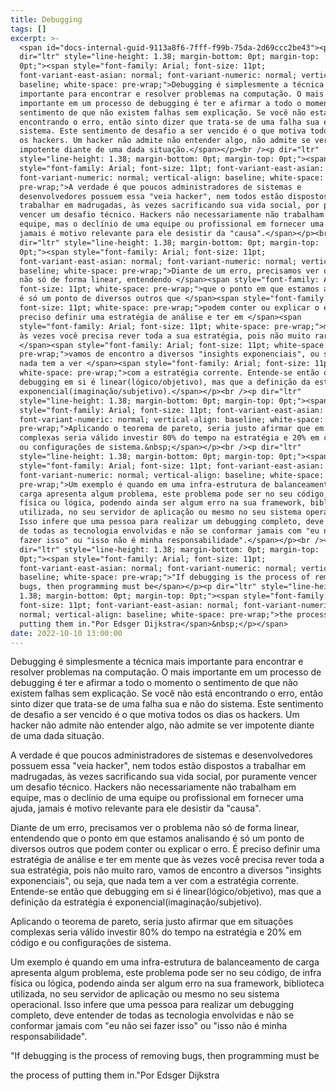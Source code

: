 ```yaml
---
title: Debugging
tags: []
excerpt: >-
  <span id="docs-internal-guid-9113a8f6-7fff-f99b-75da-2d69ccc2be43"><p
  dir="ltr" style="line-height: 1.38; margin-bottom: 0pt; margin-top:
  0pt;"><span style="font-family: Arial; font-size: 11pt;
  font-variant-east-asian: normal; font-variant-numeric: normal; vertical-align:
  baseline; white-space: pre-wrap;">Debugging é simplesmente a técnica mais
  importante para encontrar e resolver problemas na computação. O mais
  importante em um processo de debugging é ter e afirmar a todo o momento o
  sentimento de que não existem falhas sem explicação. Se você não está
  encontrando o erro, então sinto dizer que trata-se de uma falha sua e não do
  sistema. Este sentimento de desafio a ser vencido é o que motiva todos os dias
  os hackers. Um hacker não admite não entender algo, não admite se ver
  impotente diante de uma dada situação.</span></p><br /><p dir="ltr"
  style="line-height: 1.38; margin-bottom: 0pt; margin-top: 0pt;"><span
  style="font-family: Arial; font-size: 11pt; font-variant-east-asian: normal;
  font-variant-numeric: normal; vertical-align: baseline; white-space:
  pre-wrap;">A verdade é que poucos administradores de sistemas e
  desenvolvedores possuem essa "veia hacker", nem todos estão dispostos a
  trabalhar em madrugadas, às vezes sacrificando sua vida social, por puramente
  vencer um desafio técnico. Hackers não necessariamente não trabalham em
  equipe, mas o declínio de uma equipe ou profissional em fornecer uma ajuda,
  jamais é motivo relevante para ele desistir da "causa".</span></p><br /><p
  dir="ltr" style="line-height: 1.38; margin-bottom: 0pt; margin-top:
  0pt;"><span style="font-family: Arial; font-size: 11pt;
  font-variant-east-asian: normal; font-variant-numeric: normal; vertical-align:
  baseline; white-space: pre-wrap;">Diante de um erro, precisamos ver o problema
  não só de forma linear, entendendo </span><span style="font-family: Arial;
  font-size: 11pt; white-space: pre-wrap;">que o ponto em que estamos analisando
  é só um ponto de diversos outros que </span><span style="font-family: Arial;
  font-size: 11pt; white-space: pre-wrap;">podem conter ou explicar o erro. É
  preciso definir uma estratégia de análise e ter em </span><span
  style="font-family: Arial; font-size: 11pt; white-space: pre-wrap;">mente que
  às vezes você precisa rever toda a sua estratégia, pois não muito raro,
  </span><span style="font-family: Arial; font-size: 11pt; white-space:
  pre-wrap;">vamos de encontro a diversos "insights exponenciais", ou seja, que
  nada tem a ver </span><span style="font-family: Arial; font-size: 11pt;
  white-space: pre-wrap;">com a estratégia corrente. Entende-se então que
  debugging em si é linear(lógico/objetivo), mas que a definição da estratégia é
  exponencial(imaginação/subjetivo).</span></p><br /><p dir="ltr"
  style="line-height: 1.38; margin-bottom: 0pt; margin-top: 0pt;"><span
  style="font-family: Arial; font-size: 11pt; font-variant-east-asian: normal;
  font-variant-numeric: normal; vertical-align: baseline; white-space:
  pre-wrap;">Aplicando o teorema de pareto, seria justo afirmar que em situações
  complexas seria válido investir 80% do tempo na estratégia e 20% em código e
  ou configurações de sistema.&nbsp;</span></p><br /><p dir="ltr"
  style="line-height: 1.38; margin-bottom: 0pt; margin-top: 0pt;"><span
  style="font-family: Arial; font-size: 11pt; font-variant-east-asian: normal;
  font-variant-numeric: normal; vertical-align: baseline; white-space:
  pre-wrap;">Um exemplo é quando em uma infra-estrutura de balanceamento de
  carga apresenta algum problema, este problema pode ser no seu código, de infra
  física ou lógica, podendo ainda ser algum erro na sua framework, biblioteca
  utilizada, no seu servidor de aplicação ou mesmo no seu sistema operacional.
  Isso infere que uma pessoa para realizar um debugging completo, deve entender
  de todas as tecnologia envolvidas e não se conformar jamais com "eu não sei
  fazer isso" ou "isso não é minha responsabilidade".</span></p><br /><p
  dir="ltr" style="line-height: 1.38; margin-bottom: 0pt; margin-top:
  0pt;"><span style="font-family: Arial; font-size: 11pt;
  font-variant-east-asian: normal; font-variant-numeric: normal; vertical-align:
  baseline; white-space: pre-wrap;">"If debugging is the process of removing
  bugs, then programming must be</span></p><p dir="ltr" style="line-height:
  1.38; margin-bottom: 0pt; margin-top: 0pt;"><span style="font-family: Arial;
  font-size: 11pt; font-variant-east-asian: normal; font-variant-numeric:
  normal; vertical-align: baseline; white-space: pre-wrap;">the process of
  putting them in."Por Edsger Dijkstra</span>&nbsp;</p></span>
date: 2022-10-10 13:00:00
---
```


Debugging é simplesmente a técnica mais importante para encontrar e resolver problemas na computação. O mais importante em um processo de debugging é ter e afirmar a todo o momento o sentimento de que não existem falhas sem explicação. Se você não está encontrando o erro, então sinto dizer que trata-se de uma falha sua e não do sistema. Este sentimento de desafio a ser vencido é o que motiva todos os dias os hackers. Um hacker não admite não entender algo, não admite se ver impotente diante de uma dada situação.

  

A verdade é que poucos administradores de sistemas e desenvolvedores possuem essa "veia hacker", nem todos estão dispostos a trabalhar em madrugadas, às vezes sacrificando sua vida social, por puramente vencer um desafio técnico. Hackers não necessariamente não trabalham em equipe, mas o declínio de uma equipe ou profissional em fornecer uma ajuda, jamais é motivo relevante para ele desistir da "causa".

  

Diante de um erro, precisamos ver o problema não só de forma linear, entendendo que o ponto em que estamos analisando é só um ponto de diversos outros que podem conter ou explicar o erro. É preciso definir uma estratégia de análise e ter em mente que às vezes você precisa rever toda a sua estratégia, pois não muito raro, vamos de encontro a diversos "insights exponenciais", ou seja, que nada tem a ver com a estratégia corrente. Entende-se então que debugging em si é linear(lógico/objetivo), mas que a definição da estratégia é exponencial(imaginação/subjetivo).

  

Aplicando o teorema de pareto, seria justo afirmar que em situações complexas seria válido investir 80% do tempo na estratégia e 20% em código e ou configurações de sistema. 

  

Um exemplo é quando em uma infra-estrutura de balanceamento de carga apresenta algum problema, este problema pode ser no seu código, de infra física ou lógica, podendo ainda ser algum erro na sua framework, biblioteca utilizada, no seu servidor de aplicação ou mesmo no seu sistema operacional. Isso infere que uma pessoa para realizar um debugging completo, deve entender de todas as tecnologia envolvidas e não se conformar jamais com "eu não sei fazer isso" ou "isso não é minha responsabilidade".

  

"If debugging is the process of removing bugs, then programming must be

the process of putting them in."Por Edsger Dijkstra
<!-- more -->

